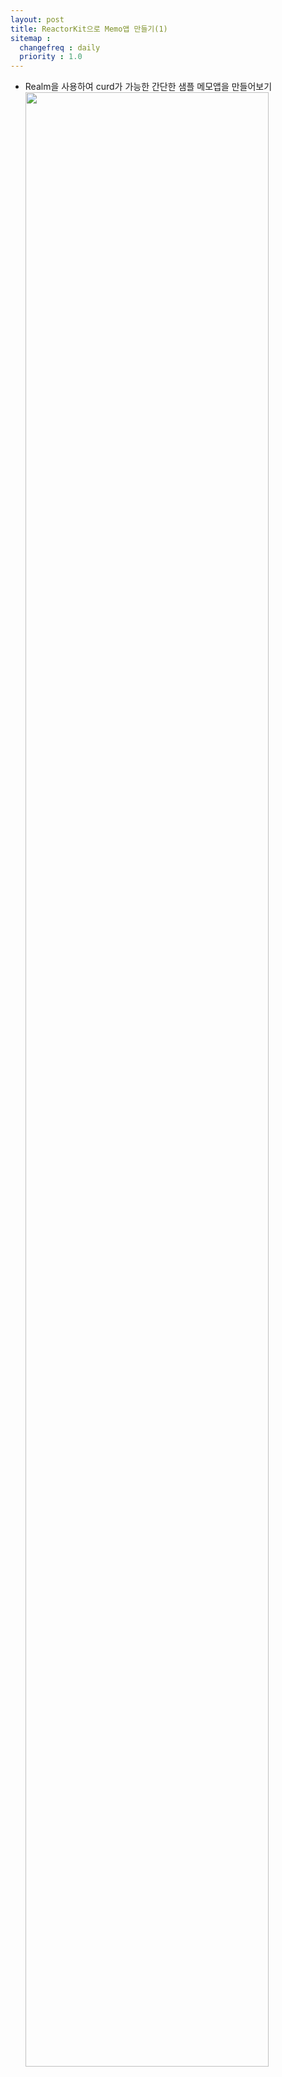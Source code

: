 ```yaml
---
layout: post
title: ReactorKit으로 Memo앱 만들기(1)
sitemap :
  changefreq : daily
  priority : 1.0
---
```


- Realm을 사용하여 curd가 가능한 간단한 샘플 메모앱을 만들어보기
<img src="https://user-images.githubusercontent.com/45751308/82796300-46f33c80-9eb0-11ea-83ea-e7a29ab85783.png" width="90%"></img>
